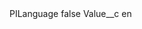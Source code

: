 <?xml version="1.0" encoding="UTF-8"?>
<CustomMetadata xmlns="http://soap.sforce.com/2006/04/metadata" xmlns:xsi="http://www.w3.org/2001/XMLSchema-instance" xmlns:xsd="http://www.w3.org/2001/XMLSchema">
    <label>PILanguage</label>
    <protected>false</protected>
    <values>
        <field>Value__c</field>
        <value xsi:type="xsd:string">en</value>
    </values>
</CustomMetadata>

